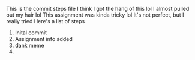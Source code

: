 This is the commit steps file
I think I got the hang of this lol
I almost pulled out my hair lol
This assignment was kinda tricky lol
It's not perfect, but I really tried
Here's a list of steps
1. Inital commit
2. Assignment info added
3. dank meme
4. 